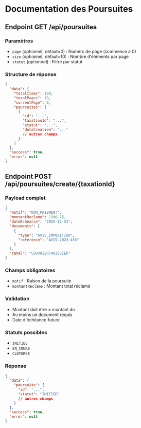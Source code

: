 # Documentation des Poursuites

## Endpoint GET /api/poursuites

### Paramètres
- `page` (optionnel, défaut=0) : Numéro de page (commence à 0)
- `size` (optionnel, défaut=10) : Nombre d'éléments par page
- `statut` (optionnel) : Filtre par statut

### Structure de réponse
```json
{
  "data": {
    "totalItems": 100,
    "totalPages": 10,
    "currentPage": 0,
    "poursuites": [
      {
        "id": "...",
        "taxationId": "...",
        "statut": "...",
        "dateCreation": "..."
        // autres champs
      }
    ]
  },
  "success": true,
  "error": null
}
```

## Endpoint POST /api/poursuites/create/{taxationId}

### Payload complet
```json
{
  "motif": "NON_PAIEMENT",
  "montantReclame": 1500.75,
  "dateEcheance": "2025-12-31",
  "documents": [
    {
      "type": "AVIS_IMPOSITION",
      "reference": "AVIS-2023-456"
    }
  ],
  "canal": "COURRIER|HUISSIER"
}
```

### Champs obligatoires
- `motif` : Raison de la poursuite
- `montantReclame` : Montant total réclamé

### Validation
- Montant doit être ≥ montant dû
- Au moins un document requis
- Date d'échéance future

### Statuts possibles
- `INITIEE`
- `EN_COURS`
- `CLOTUREE`

### Réponse
```json
{
  "data": {
    "poursuite": {
      "id": "...",
      "statut": "INITIEE"
      // autres champs
    }
  },
  "success": true,
  "error": null
}
```
